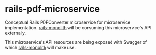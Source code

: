 # rails-pdf-microservice
Conceptual Rails PDFConverter microservice for microservice implementation. [rails-monolith](https://github.com/yigitozkavci/rails-monolith) will be consuming this microservice's API externally.

This microservice's API resources are being exposed with Swagger of which [rails-monolith](https://github.com/yigitozkavci/rails-monolith) will make use.
